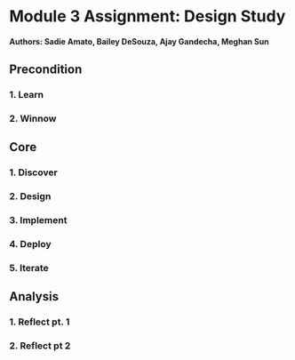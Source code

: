 # Module 3 Assignment: Design Study
#### Authors: Sadie Amato, Bailey DeSouza, Ajay Gandecha, Meghan Sun

## Precondition
### 1. Learn
### 2. Winnow

## Core
### 1. Discover
### 2. Design
### 3. Implement
### 4. Deploy
### 5. Iterate

## Analysis
### 1. Reflect pt. 1
### 2. Reflect pt 2
